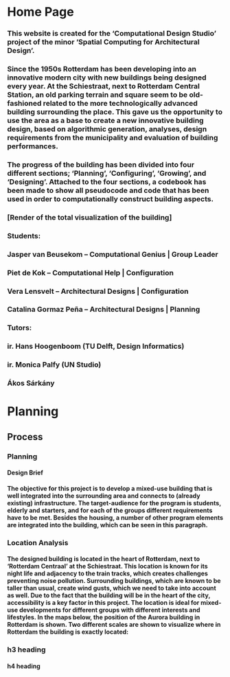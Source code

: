 # Home Page
### This website is created for the ‘Computational Design Studio’ project of the minor ‘Spatial Computing for Architectural Design’. 
### Since the 1950s Rotterdam has been developing into an innovative modern city with new buildings being designed every year. At the Schiestraat, next to Rotterdam Central Station, an old parking terrain and square seem to be old-fashioned related to the more technologically advanced building surrounding the place. This gave us the opportunity to use the area as a base to create a new innovative building design, based on algorithmic generation, analyses, design requirements from the municipality and evaluation of building performances.
### The progress of the building has been divided into four different sections; ‘Planning’, ‘Configuring’, ‘Growing’, and ‘Designing’. Attached to the four sections, a codebook has been made to show all pseudocode and code that has been used in order to computationally construct building aspects.
### [Render of the total visualization of the building]
### Students:
### Jasper van Beusekom – Computational Genius | Group Leader
### Piet de Kok – Computational Help  | Configuration
### Vera Lensvelt – Architectural Designs | Configuration
### Catalina Gormaz Peña – Architectural Designs | Planning
### Tutors:
### ir. Hans Hoogenboom (TU Delft, Design Informatics)
### ir. Monica Palfy (UN Studio)
### Ákos Sárkány

# Planning
## Process
### Planning
#### Design Brief
#### The objective for this project is to develop a mixed-use building that is well integrated into the surrounding area and connects to (already existing) infrastructure. The target-audience for the program is students, elderly and starters, and for each of the groups different requirements have to be met. Besides the housing, a number of other program elements are integrated into the building, which can be seen in this paragraph.

### Location Analysis
#### The designed building is located in the heart of Rotterdam, next to ‘Rotterdam Centraal’ at the Schiestraat. This location is known for its night life and adjacency to the train tracks, which creates challenges preventing noise pollution. Surrounding buildings, which are known to be taller than usual, create wind gusts, which we need to take into account as well. Due to the fact that the building will be in the heart of the city, accessibility is a key factor in this project. The location is ideal for mixed-use developments for different groups with different interests and lifestyles. In the maps below, the position of the Aurora building in Rotterdam is shown. Two different scales are shown to visualize where in Rotterdam the building is exactly located:

### h3 heading
#### h4 heading
